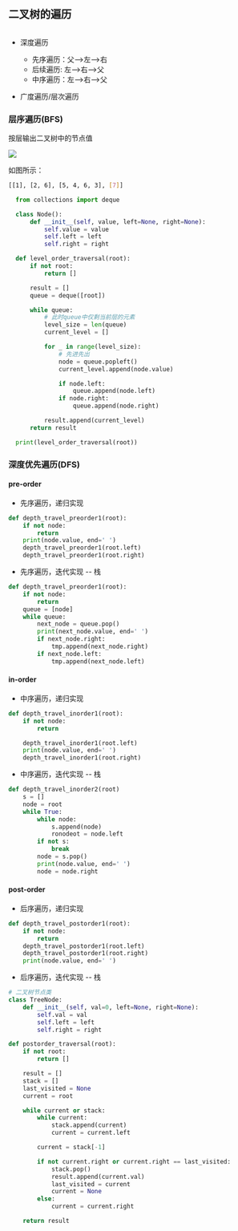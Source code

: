 ## 二叉树的遍历

<img src="https://markdown-1258220306.cos.ap-shenzhen-fsi.myqcloud.com/img/202408071817575.png" title="" alt="" data-align="center">

- 深度遍历
  
  - 先序遍历：父-->左-->右
  - 后续遍历: 左-->右-->父
  - 中序遍历：左-->右-->父

- 广度遍历/层次遍历

### 层序遍历(BFS)

按层输出二叉树中的节点值

![](/Users/mac/Library/Application%20Support/marktext/images/2024-08-08-11-27-34-image.png)

如图所示：

```bash
[[1], [2, 6], [5, 4, 6, 3], [7]]
```

```py
  from collections import deque

  class Node():
      def __init__(self, value, left=None, right=None):
          self.value = value
          self.left = left
          self.right = right

  def level_order_traversal(root):
      if not root:
          return []

      result = []
      queue = deque([root])

      while queue:
          # 此时queue中仅剩当前层的元素
          level_size = len(queue)
          current_level = []

          for _ in range(level_size):
              # 先进先出
              node = queue.popleft()
              current_level.append(node.value)

              if node.left:
                  queue.append(node.left)
              if node.right:
                  queue.append(node.right)

          result.append(current_level)
      return result

  print(level_order_traversal(root))
```

### 深度优先遍历(DFS)

#### pre-order

- 先序遍历，递归实现

```py
def depth_travel_preorder1(root):
    if not node:
        return
    print(node.value, end=' ')
    depth_travel_preorder1(root.left)
    depth_travel_preorder1(root.right)
```

- 先序遍历，迭代实现 -- 栈

```py
def depth_travel_preorder1(root):
    if not node:
        return 
    queue = [node]
    while queue:
        next_node = queue.pop()
        print(next_node.value, end=' ')
        if next_node.right:
            tmp.append(next_node.right)
        if next_node.left:
            tmp.append(next_node.left)
```

#### in-order

- 中序遍历，递归实现

```py
def depth_travel_inorder1(root):
    if not node:
        return

    depth_travel_inorder1(root.left)
    print(node.value, end=' ')
    depth_travel_inorder1(root.right)
```

- 中序遍历，迭代实现 -- 栈

```py
def depth_travel_inorder2(root)
    s = []
    node = root
    while True:
        while node:
            s.append(node)
            ronodeot = node.left
        if not s:
            break
        node = s.pop()
        print(node.value, end=' ')
        node = node.right
```

#### post-order

- 后序遍历，递归实现

```py
def depth_travel_postorder1(root):
    if not node:
        return
    depth_travel_postorder1(root.left)
    depth_travel_postorder1(root.right)
    print(node.value, end=' ')
```

- 后序遍历，迭代实现 -- 栈

```py
# 二叉树节点类
class TreeNode:
    def __init__(self, val=0, left=None, right=None):
        self.val = val
        self.left = left
        self.right = right

def postorder_traversal(root):
    if not root:
        return []

    result = []
    stack = []
    last_visited = None
    current = root

    while current or stack:
        while current:
            stack.append(current)
            current = current.left

        current = stack[-1]

        if not current.right or current.right == last_visited:
            stack.pop()
            result.append(current.val)
            last_visited = current
            current = None
        else:
            current = current.right

    return result
```
